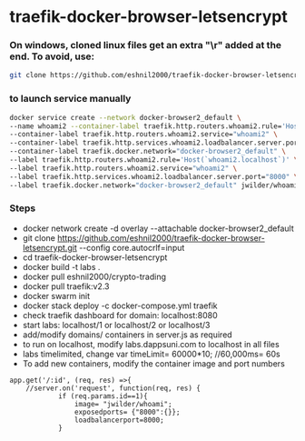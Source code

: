 # traefik-docker-browser-letsencrypt

### On windows, cloned linux files get an extra "\r" added at the end. To avoid, use:
```sh
git clone https://github.com/eshnil2000/traefik-docker-browser-letsencrypt.git --config core.autocrlf=input
```
### to launch service manually
```sh
docker service create --network docker-browser2_default \
--name whoami2 --container-label traefik.http.routers.whoami2.rule='Host(`whoami2.localhost`)' \
--container-label traefik.http.routers.whoami2.service="whoami2" \
--container-label traefik.http.services.whoami2.loadbalancer.server.port="8000" \
--container-label traefik.docker.network="docker-browser2_default" \
--label traefik.http.routers.whoami2.rule='Host(`whoami2.localhost`)' \
--label traefik.http.routers.whoami2.service="whoami2" \
--label traefik.http.services.whoami2.loadbalancer.server.port="8000" \
--label traefik.docker.network="docker-browser2_default" jwilder/whoami
```

### Steps
* docker network create -d overlay --attachable docker-browser2_default
* git clone https://github.com/eshnil2000/traefik-docker-browser-letsencrypt.git --config core.autocrlf=input
* cd traefik-docker-browser-letsencrypt
* docker build -t labs .
* docker pull eshnil2000/crypto-trading
* docker pull traefik:v2.3
* docker swarm init
* docker stack deploy -c docker-compose.yml traefik
* check traefik dashboard for domain: localhost:8080
* start labs: localhost/1 or localhost/2 or localhost/3
* add/modify domains/ containers in server.js as required
* to run on localhost, modify labs.dappsuni.com to localhost in all files
* labs timelimited, change var timeLimit= 60000*10; //60,000ms= 60s
* To add new containers, modify the container image and port numbers

```node
app.get('/:id', (req, res) =>{
    //server.on('request', function(req, res) {
            if (req.params.id==1){
                image= "jwilder/whoami";
                exposedports= {"8000":{}};
                loadbalancerport=8000;
            }
```

